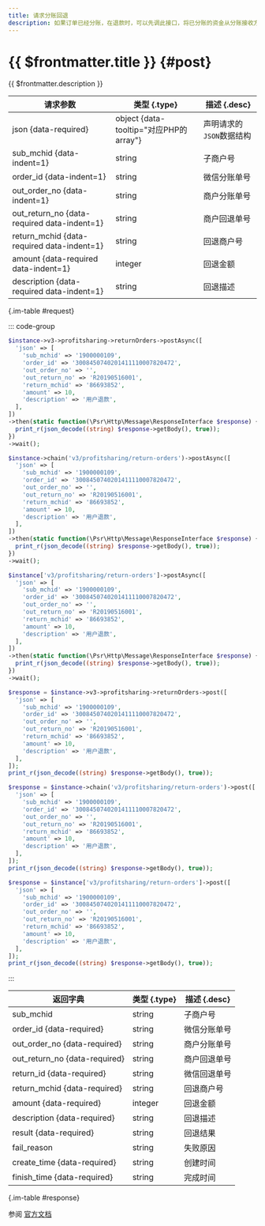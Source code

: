 ```yaml
---
title: 请求分账回退
description: 如果订单已经分账，在退款时，可以先调此接口，将已分账的资金从分账接收方的账户回退给分账方，再发起退款
---
```


# {{ $frontmatter.title }} {#post}

{{ $frontmatter.description }}

| 请求参数 | 类型 {.type} | 描述 {.desc}
| --- | --- | ---
| json {data-required} | object {data-tooltip="对应PHP的array"} | 声明请求的`JSON`数据结构
| sub_mchid {data-indent=1} | string | 子商户号
| order_id {data-indent=1} | string | 微信分账单号
| out_order_no {data-indent=1} | string | 商户分账单号
| out_return_no {data-required data-indent=1} | string | 商户回退单号
| return_mchid {data-required data-indent=1} | string | 回退商户号
| amount {data-required data-indent=1} | integer | 回退金额
| description {data-required data-indent=1} | string | 回退描述

{.im-table #request}

::: code-group

```php [异步纯链式]
$instance->v3->profitsharing->returnOrders->postAsync([
  'json' => [
    'sub_mchid' => '1900000109',
    'order_id' => '3008450740201411110007820472',
    'out_order_no' => '',
    'out_return_no' => 'R20190516001',
    'return_mchid' => '86693852',
    'amount' => 10,
    'description' => '用户退款',
  ],
])
->then(static function(\Psr\Http\Message\ResponseInterface $response) {
  print_r(json_decode((string) $response->getBody(), true));
})
->wait();
```

```php [异步声明式]
$instance->chain('v3/profitsharing/return-orders')->postAsync([
  'json' => [
    'sub_mchid' => '1900000109',
    'order_id' => '3008450740201411110007820472',
    'out_order_no' => '',
    'out_return_no' => 'R20190516001',
    'return_mchid' => '86693852',
    'amount' => 10,
    'description' => '用户退款',
  ],
])
->then(static function(\Psr\Http\Message\ResponseInterface $response) {
  print_r(json_decode((string) $response->getBody(), true));
})
->wait();
```

```php [异步属性式]
$instance['v3/profitsharing/return-orders']->postAsync([
  'json' => [
    'sub_mchid' => '1900000109',
    'order_id' => '3008450740201411110007820472',
    'out_order_no' => '',
    'out_return_no' => 'R20190516001',
    'return_mchid' => '86693852',
    'amount' => 10,
    'description' => '用户退款',
  ],
])
->then(static function(\Psr\Http\Message\ResponseInterface $response) {
  print_r(json_decode((string) $response->getBody(), true));
})
->wait();
```

```php [同步纯链式]
$response = $instance->v3->profitsharing->returnOrders->post([
  'json' => [
    'sub_mchid' => '1900000109',
    'order_id' => '3008450740201411110007820472',
    'out_order_no' => '',
    'out_return_no' => 'R20190516001',
    'return_mchid' => '86693852',
    'amount' => 10,
    'description' => '用户退款',
  ],
]);
print_r(json_decode((string) $response->getBody(), true));
```

```php [同步声明式]
$response = $instance->chain('v3/profitsharing/return-orders')->post([
  'json' => [
    'sub_mchid' => '1900000109',
    'order_id' => '3008450740201411110007820472',
    'out_order_no' => '',
    'out_return_no' => 'R20190516001',
    'return_mchid' => '86693852',
    'amount' => 10,
    'description' => '用户退款',
  ],
]);
print_r(json_decode((string) $response->getBody(), true));
```

```php [同步属性式]
$response = $instance['v3/profitsharing/return-orders']->post([
  'json' => [
    'sub_mchid' => '1900000109',
    'order_id' => '3008450740201411110007820472',
    'out_order_no' => '',
    'out_return_no' => 'R20190516001',
    'return_mchid' => '86693852',
    'amount' => 10,
    'description' => '用户退款',
  ],
]);
print_r(json_decode((string) $response->getBody(), true));
```

:::

| 返回字典 | 类型 {.type} | 描述 {.desc}
| --- | --- | ---
| sub_mchid | string | 子商户号
| order_id {data-required}| string | 微信分账单号
| out_order_no {data-required}| string | 商户分账单号
| out_return_no {data-required}| string | 商户回退单号
| return_id {data-required}| string | 微信回退单号
| return_mchid {data-required}| string | 回退商户号
| amount {data-required}| integer | 回退金额
| description {data-required}| string | 回退描述
| result {data-required}| string | 回退结果
| fail_reason | string | 失败原因
| create_time {data-required}| string | 创建时间
| finish_time {data-required}| string | 完成时间

{.im-table #response}

参阅 [官方文档](https://pay.weixin.qq.com/wiki/doc/apiv3_partner/apis/chapter8_1_3.shtml)
